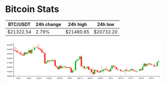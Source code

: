 # Bitcoin Stats

BTC/USDT|24h change|24h high|24h low|
|---|---|---|---|
|$21322.54|2.79%|$21480.65|$20732.20|

<img src="./chart.svg">
